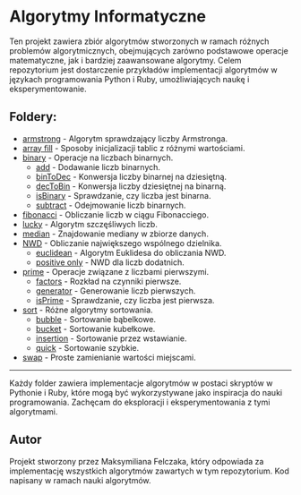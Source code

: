 # Algorytmy Informatyczne

Ten projekt zawiera zbiór algorytmów stworzonych w ramach różnych problemów algorytmicznych, obejmujących zarówno podstawowe operacje matematyczne, jak i bardziej zaawansowane algorytmy. Celem repozytorium jest dostarczenie przykładów implementacji algorytmów w językach programowania Python i Ruby, umożliwiających naukę i eksperymentowanie.

## Foldery:

- [armstrong](./armstrong) - Algorytm sprawdzający liczby Armstronga.
- [array fill](./array%20fill) - Sposoby inicjalizacji tablic z różnymi wartościami.
- [binary](./binary) - Operacje na liczbach binarnych.
  - [add](./binary/add) - Dodawanie liczb binarnych.
  - [binToDec](./binary/binToDec) - Konwersja liczby binarnej na dziesiętną.
  - [decToBin](./binary/decToBin) - Konwersja liczby dziesiętnej na binarną.
  - [isBinary](./binary/isBinary) - Sprawdzanie, czy liczba jest binarna.
  - [subtract](./binary/subtract) - Odejmowanie liczb binarnych.
- [fibonacci](./fibonacci) - Obliczanie liczb w ciągu Fibonacciego.
- [lucky](./lucky) - Algorytm szczęśliwych liczb.
- [median](./median) - Znajdowanie mediany w zbiorze danych.
- [NWD](./NWD) - Obliczanie największego wspólnego dzielnika.
  - [euclidean](./NWD/euclidean) - Algorytm Euklidesa do obliczania NWD.
  - [positive only](./NWD/positive%20only) - NWD dla liczb dodatnich.
- [prime](./prime) - Operacje związane z liczbami pierwszymi.
  - [factors](./prime/factors) - Rozkład na czynniki pierwsze.
  - [generator](./prime/generator) - Generowanie liczb pierwszych.
  - [isPrime](./prime/isPrime) - Sprawdzanie, czy liczba jest pierwsza.
- [sort](./sort) - Różne algorytmy sortowania.
  - [bubble](./sort/bubble) - Sortowanie bąbelkowe.
  - [bucket](./sort/bucket) - Sortowanie kubełkowe.
  - [insertion](./sort/insertion) - Sortowanie przez wstawianie.
  - [quick](./sort/quick) - Sortowanie szybkie.
- [swap](./swap) - Proste zamienianie wartości miejscami.

---

Każdy folder zawiera implementacje algorytmów w postaci skryptów w Pythonie i Ruby, które mogą być wykorzystywane jako inspiracja do nauki programowania. Zachęcam do eksploracji i eksperymentowania z tymi algorytmami.

## Autor

Projekt stworzony przez Maksymiliana Felczaka, który odpowiada za implementację wszystkich algorytmów zawartych w tym repozytorium. Kod napisany w ramach nauki algorytmów.
